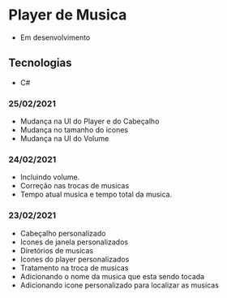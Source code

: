 # Player de Musica

- Em desenvolvimento

## Tecnologias

- C#

### 25/02/2021

- Mudança na UI do Player e do Cabeçalho
- Mudança no tamanho do icones
- Mudança na UI do Volume

### 24/02/2021

- Incluindo volume.
- Correção nas trocas de musicas
- Tempo atual musica e tempo total da musica.
### 23/02/2021

- Cabeçalho personalizado
- Icones de janela personalizados
- Diretórios de musicas
- Icones do player personalizados
- Tratamento na troca de musicas
- Adicionando o nome da musica que esta sendo tocada
- Adicionando icone personalizado para localizar as musicas